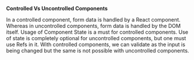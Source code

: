 **Controlled Vs Uncontrolled Components**

In a controlled component, form data is handled by a React component. Whereas in uncontrolled components, form data is handled by the DOM itself.
Usage of Component State is a must for controlled components. Use of state is completely optional for uncontrolled components, but one must use Refs in it.
With controlled components, we can validate as the input is being changed but the same is not possible with uncontrolled components.
